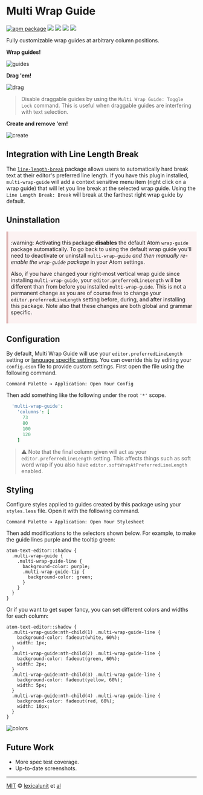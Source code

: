 # Multi Wrap Guide

[![apm package][apm-ver-link]][releases]
[![][travis-ci-badge]][travis-ci]
[![][david-badge]][david]
[![][dl-badge]][apm-pkg-link]
[![][mit-badge]][mit]

Fully customizable wrap guides at arbitrary column positions.

**Wrap guides!**

![guides](https://cloud.githubusercontent.com/assets/1903876/8047184/b1fc4a9c-0e07-11e5-943f-ebffd647c2e0.png)

**Drag 'em!**

![drag](https://cloud.githubusercontent.com/assets/1903876/8047183/b1f95c24-0e07-11e5-9c53-d2e1ba4cd273.gif)

> Disable draggable guides by using the `Multi Wrap Guide: Toggle Lock` command. This is useful when draggable guides are interfering with text selection.

**Create and remove 'em!**

![create](https://cloud.githubusercontent.com/assets/1903876/8047182/b1f6e340-0e07-11e5-8db5-99add2af6646.gif)

## Integration with Line Length Break

The [`line-length-break`](https://atom.io/packages/line-length-break) package allows users to automatically hard break text at their editor's preferred line length. If you have this plugin installed, `multi-wrap-guide` will add a context sensitive menu item (right click on a wrap guide) that will let you line break at the selected wrap guide. Using the `Line Length Break: Break` will break at the farthest right wrap guide by default.

## Uninstallation

<div style="background-color: #fcf2f2; border-color: #dFb5b4; border-left: 5px solid #dfb5b4; padding: 0.5em;"><p>:warning: Activating this package <strong>disables</strong> the default Atom <code>wrap-guide</code> package automatically. To go back to using the default wrap guide you'll need to deactivate or uninstall <code>multi-wrap-guide</code> <em>and then manually re-enable the <code>wrap-guide</code> package</em> in your Atom settings.</p>
<p>Also, if you have changed your right-most vertical wrap guide since installing <code>multi-wrap-guide</code>, your <code>editor.preferredLineLength</code> will be different than from before you installed <code>multi-wrap-guide</code>. This is not a permanent change as you are of course free to change your <code>editor.preferredLineLength</code> setting before, during, and after installing this package. Note also that these changes are both global and grammar specific.</p></div>

## Configuration

By default, Multi Wrap Guide will use your `editor.preferredLineLength` setting or [language specific settings](http://blog.atom.io/2014/10/31/language-scoped-config.html). You can override this by editing your `config.cson` file to provide custom settings. First open the file using the following command.

```
Command Palette ➔ Application: Open Your Config
```

Then add something like the following under the root `'*'` scope.

```coffeescript
  'multi-wrap-guide':
    'columns': [
      73
      80
      100
      120
    ]
```

> :warning: Note that the final column given will act as your `editor.preferredLineLength` setting. This affects things such as soft word wrap if you also have `editor.softWrapAtPreferredLineLength` enabled.

## Styling

Configure styles applied to guides created by this package using your `styles.less` file. Open it with the following command.

```
Command Palette ➔ Application: Open Your Stylesheet
```

Then add modifications to the selectors shown below. For example, to make the guide lines purple and the tooltip green:

```less
atom-text-editor::shadow {
  .multi-wrap-guide {
    .multi-wrap-guide-line {
      background-color: purple;
      .multi-wrap-guide-tip {
        background-color: green;
      }
    }
  }
}
```

Or if you want to get super fancy, you can set different colors and widths for each column:

```less
atom-text-editor::shadow {
  .multi-wrap-guide:nth-child(1) .multi-wrap-guide-line {
    background-color: fadeout(white, 60%);
    width: 1px;
  }
  .multi-wrap-guide:nth-child(2) .multi-wrap-guide-line {
    background-color: fadeout(green, 60%);
    width: 2px;
  }
  .multi-wrap-guide:nth-child(3) .multi-wrap-guide-line {
    background-color: fadeout(yellow, 60%);
    width: 5px;
  }
  .multi-wrap-guide:nth-child(4) .multi-wrap-guide-line {
    background-color: fadeout(red, 60%);
    width: 10px;
  }
}
```

![colors](https://cloud.githubusercontent.com/assets/1903876/8047181/b1ef283a-0e07-11e5-92b9-5c9afbebf29c.png)

## Future Work

- More spec test coverage.
- Up-to-date screenshots.

---

[MIT][mit] © [lexicalunit][author] et [al][contributors]

[mit]:              http://opensource.org/licenses/MIT
[author]:           http://github.com/lexicalunit
[contributors]:     https://github.com/lexicalunit/multi-wrap-guide/graphs/contributors
[releases]:         https://github.com/lexicalunit/multi-wrap-guide/releases
[mit-badge]:        https://img.shields.io/apm/l/multi-wrap-guide.svg
[apm-pkg-link]:     https://atom.io/packages/multi-wrap-guide
[apm-ver-link]:     https://img.shields.io/apm/v/multi-wrap-guide.svg
[dl-badge]:         http://img.shields.io/apm/dm/multi-wrap-guide.svg
[travis-ci-badge]:  https://travis-ci.org/lexicalunit/multi-wrap-guide.svg?branch=master
[travis-ci]:        https://travis-ci.org/lexicalunit/multi-wrap-guide
[david-badge]:      https://david-dm.org/lexicalunit/multi-wrap-guide.svg
[david]:            https://david-dm.org/lexicalunit/multi-wrap-guide
